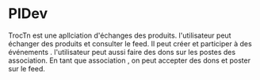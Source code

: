 # PIDev
TrocTn est une apllciation d'échanges des produits. l'utilisateur peut échanger des produits et consulter le feed. Il peut créer et participer à des événements .
l'utilisateur peut aussi faire des dons sur les postes des association.
En tant que association , on peut accepter des dons et poster sur le feed. 
